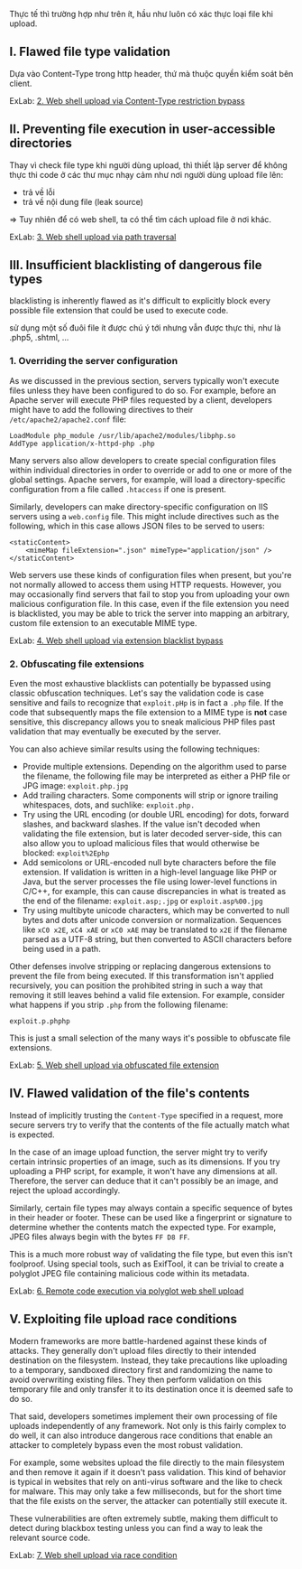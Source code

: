 Thực tế thì trường hợp như trên ít, hầu như luôn có xác thực loại file khi upload.

## I. Flawed file type validation

Dựa vào Content-Type trong http header, thứ mà thuộc quyền kiểm soát bên client.

ExLab: [2\. Web shell upload via Content-Type restriction bypass](../../../../learn/portswigger/Web%20Security%20Academy/File%20upload%20vulnerabilities/lab/apprentice/2.%20Web%20shell%20upload%20via%20Content-Type%20restriction%20b.md)

## II. Preventing file execution in user-accessible directories

Thay vì check file type khi người dùng upload, thì thiết lập server để không thực thi code ở các thư mục nhạy cảm như nơi người dùng upload file lên:

- trả về lỗi
- trả về nội dung file (leak source)

=\> Tuy nhiên để có web shell, ta có thể tìm cách upload file ở nơi khác.

ExLab: [3\. Web shell upload via path traversal](../../../../learn/portswigger/Web%20Security%20Academy/File%20upload%20vulnerabilities/lab/practitioner/3.%20Web%20shell%20upload%20via%20path%20traversal.md)

## III. Insufficient blacklisting of dangerous file types

blacklisting is inherently flawed as it's difficult to explicitly block every possible file extension that could be used to execute code.

sử dụng một số đuôi file ít được chú ý tới nhưng vẫn được thực thi, như là .php5, .shtml, ...

### 1\. Overriding the server configuration

As we discussed in the previous section, servers typically won't execute files unless they have been configured to do so. For example, before an Apache server will execute PHP files requested by a client, developers might have to add the following directives to their `/etc/apache2/apache2.conf` file:

```
LoadModule php_module /usr/lib/apache2/modules/libphp.so 
AddType application/x-httpd-php .php
```

Many servers also allow developers to create special configuration files within individual directories in order to override or add to one or more of the global settings. Apache servers, for example, will load a directory-specific configuration from a file called `.htaccess` if one is present.

Similarly, developers can make directory-specific configuration on IIS servers using a `web.config` file. This might include directives such as the following, which in this case allows JSON files to be served to users:

```
<staticContent>
    <mimeMap fileExtension=".json" mimeType="application/json" /> 
</staticContent>
```

Web servers use these kinds of configuration files when present, but you're not normally allowed to access them using HTTP requests. However, you may occasionally find servers that fail to stop you from uploading your own malicious configuration file. In this case, even if the file extension you need is blacklisted, you may be able to trick the server into mapping an arbitrary, custom file extension to an executable MIME type.

ExLab: [4\. Web shell upload via extension blacklist bypass](../../../../learn/portswigger/Web%20Security%20Academy/File%20upload%20vulnerabilities/lab/practitioner/4.%20Web%20shell%20upload%20via%20extension%20blacklist%20bypass.md)

### 2\. Obfuscating file extensions

Even the most exhaustive blacklists can potentially be bypassed using classic obfuscation techniques. Let's say the validation code is case sensitive and fails to recognize that `exploit.pHp` is in fact a `.php` file. If the code that subsequently maps the file extension to a MIME type is **not** case sensitive, this discrepancy allows you to sneak malicious PHP files past validation that may eventually be executed by the server.

You can also achieve similar results using the following techniques:

- Provide multiple extensions. Depending on the algorithm used to parse the filename, the following file may be interpreted as either a PHP file or JPG image: `exploit.php.jpg`
- Add trailing characters. Some components will strip or ignore trailing whitespaces, dots, and suchlike: `exploit.php.`
- Try using the URL encoding (or double URL encoding) for dots, forward slashes, and backward slashes. If the value isn't decoded when validating the file extension, but is later decoded server-side, this can also allow you to upload malicious files that would otherwise be blocked: `exploit%2Ephp`
- Add semicolons or URL-encoded null byte characters before the file extension. If validation is written in a high-level language like PHP or Java, but the server processes the file using lower-level functions in C/C++, for example, this can cause discrepancies in what is treated as the end of the filename: `exploit.asp;.jpg` or `exploit.asp%00.jpg`
- Try using multibyte unicode characters, which may be converted to null bytes and dots after unicode conversion or normalization. Sequences like `xC0 x2E`, `xC4 xAE` or `xC0 xAE` may be translated to `x2E` if the filename parsed as a UTF-8 string, but then converted to ASCII characters before being used in a path.

Other defenses involve stripping or replacing dangerous extensions to prevent the file from being executed. If this transformation isn't applied recursively, you can position the prohibited string in such a way that removing it still leaves behind a valid file extension. For example, consider what happens if you strip `.php` from the following filename:

`exploit.p.phphp`

This is just a small selection of the many ways it's possible to obfuscate file extensions.

ExLab: [5\. Web shell upload via obfuscated file extension](../../../../learn/portswigger/Web%20Security%20Academy/File%20upload%20vulnerabilities/lab/practitioner/5.%20Web%20shell%20upload%20via%20obfuscated%20file%20extension.md)

## IV. Flawed validation of the file's contents

Instead of implicitly trusting the  `Content-Type`  specified in a request, more secure servers try to verify that the contents of the file actually match what is expected.

In the case of an image upload function, the server might try to verify certain intrinsic properties of an image, such as its dimensions. If you try uploading a PHP script, for example, it won't have any dimensions at all. Therefore, the server can deduce that it can't possibly be an image, and reject the upload accordingly.

Similarly, certain file types may always contain a specific sequence of bytes in their header or footer. These can be used like a fingerprint or signature to determine whether the contents match the expected type. For example, JPEG files always begin with the bytes  `FF D8 FF`.

This is a much more robust way of validating the file type, but even this isn't foolproof. Using special tools, such as ExifTool, it can be trivial to create a polyglot JPEG file containing malicious code within its metadata.

ExLab: [6. Remote code execution via polyglot web shell upload](../../../../learn/portswigger/Web%20Security%20Academy/File%20upload%20vulnerabilities/lab/practitioner/6.%20Remote%20code%20execution%20via%20polyglot%20web%20shell%20up.md)

## V. Exploiting file upload race conditions
Modern frameworks are more battle-hardened against these kinds of attacks. They generally don't upload files directly to their intended destination on the filesystem. Instead, they take precautions like uploading to a temporary, sandboxed directory first and randomizing the name to avoid overwriting existing files. They then perform validation on this temporary file and only transfer it to its destination once it is deemed safe to do so.

That said, developers sometimes implement their own processing of file uploads independently of any framework. Not only is this fairly complex to do well, it can also introduce dangerous race conditions that enable an attacker to completely bypass even the most robust validation.

For example, some websites upload the file directly to the main filesystem and then remove it again if it doesn't pass validation. This kind of behavior is typical in websites that rely on anti-virus software and the like to check for malware. This may only take a few milliseconds, but for the short time that the file exists on the server, the attacker can potentially still execute it.

These vulnerabilities are often extremely subtle, making them difficult to detect during blackbox testing unless you can find a way to leak the relevant source code.

ExLab: [7. Web shell upload via race condition](../../../../learn/portswigger/Web%20Security%20Academy/File%20upload%20vulnerabilities/lab/expert/7.%20Web%20shell%20upload%20via%20race%20condition.md)